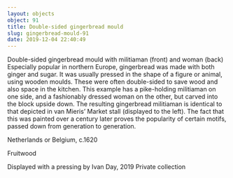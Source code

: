 ```yaml
---
layout: objects
object: 91
title: Double-sided gingerbread mould
slug: gingerbread-mould-91
date: 2019-12-04 22:40:49
---
```

Double-sided gingerbread mould with militiaman (front) and woman (back)  Especially popular in northern Europe, gingerbread was made with both ginger and sugar. It was usually pressed in the shape of a figure or animal, using wooden moulds.  These were often double-sided to save wood and also space in the kitchen. This example has a pike-holding militiaman on one side, and a fashionably dressed woman on the other, but carved into the block upside down.  The resulting gingerbread militiaman is identical  to that depicted in van Mieris’ Market stall (displayed to the left). The fact that this was painted over a century later proves the  popularity of certain motifs, passed down from generation to generation.  

Netherlands or Belgium, c.1620

Fruitwood  

Displayed with a pressing by Ivan Day, 2019 Private collection
